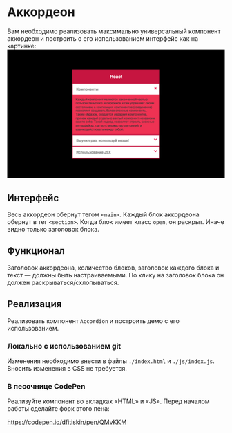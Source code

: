 Аккордеон
===

Вам необходимо реализовать максимально универсальный компонент аккордеон и построить с его использованием интерфейс как на картинке:
![Аккордион](./res/preview.png)

## Интерфейс

Весь аккордеон обернут тегом `<main>`. Каждый блок аккордеона обернут в тег `<section>`. Когда блок имеет класс `open`, он раскрыт. Иначе видно только заголовок блока.

## Функционал

Заголовок аккордеона, количество блоков, заголовок каждого блока и текст — должны быть настраиваемыми. По клику на заголовок блока он должен раскрываться/схлопываться.

## Реализация

Реализовать компонент `Accordion` и построить демо с его использованием.

### Локально с использованием git

Изменения необходимо внести в файлы `./index.html` и `./js/index.js`. Вносить изменения в CSS не требуется.

### В песочнице CodePen

Реализуйте компонент во вкладках «HTML» и «JS». Перед началом работы сделайте форк этого пена:

https://codepen.io/dfitiskin/pen/QMvKKM

